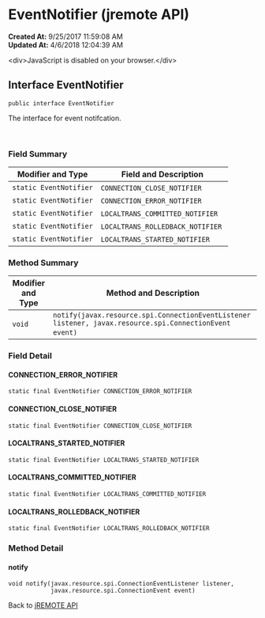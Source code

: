 # EventNotifier (jremote API)

**Created At:** 9/25/2017 11:59:08 AM  
**Updated At:** 4/6/2018 12:04:39 AM  

<script type="text/javascript"><!--
    try {
        if (location.href.indexOf('is-external=true') == -1) {
            parent.document.title="EventNotifier (jremote   API)";
        }
    }
    catch(err) {
    }
//-->
var methods = {"i0":6};
var tabs = {65535:["t0","All Methods"],2:["t2","Instance Methods"],4:["t3","Abstract Methods"]};
var altColor = "altColor";
var rowColor = "rowColor";
var tableTab = "tableTab";
var activeTableTab = "activeTableTab";</script><noscript>&lt;div&gt;JavaScript is disabled on your browser.&lt;/div&gt;</noscript><!-- ========= START OF TOP NAVBAR ======= -->
<!--   -->

## Interface EventNotifier

```
public interface EventNotifier
```

The interface for event notifcation.
<dl><dt><br></dt></dl>

<!--   -->

### Field Summary


| Modifier and Type<br> | Field and Description<br> |
| --- | --- |
| `static EventNotifier`<br> | `CONNECTION_CLOSE_NOTIFIER` <br> |
| `static EventNotifier`<br> | `CONNECTION_ERROR_NOTIFIER` <br> |
| `static EventNotifier`<br> | `LOCALTRANS_COMMITTED_NOTIFIER` <br> |
| `static EventNotifier`<br> | `LOCALTRANS_ROLLEDBACK_NOTIFIER` <br> |
| `static EventNotifier`<br> | `LOCALTRANS_STARTED_NOTIFIER` <br> |




<!--   -->

### Method Summary


| Modifier and Type<br> | Method and Description<br> |
| --- | --- |
| `void`<br> | `notify(javax.resource.spi.ConnectionEventListener listener, javax.resource.spi.ConnectionEvent event)` <br> |

<!--   -->

### Field Detail
<!--   -->


#### CONNECTION\_ERROR\_NOTIFIER

```
static final EventNotifier CONNECTION_ERROR_NOTIFIER
```
<!--   -->
#### CONNECTION\_CLOSE\_NOTIFIER

```
static final EventNotifier CONNECTION_CLOSE_NOTIFIER
```
<!--   -->
#### LOCALTRANS\_STARTED\_NOTIFIER

```
static final EventNotifier LOCALTRANS_STARTED_NOTIFIER
```
<!--   -->
#### LOCALTRANS\_COMMITTED\_NOTIFIER

```
static final EventNotifier LOCALTRANS_COMMITTED_NOTIFIER
```
<!--   -->
#### LOCALTRANS\_ROLLEDBACK\_NOTIFIER

```
static final EventNotifier LOCALTRANS_ROLLEDBACK_NOTIFIER
```
<!-- ============ METHOD DETAIL ========== -->
<!--   -->

### 


### Method Detail
<!--   -->
#### notify

```
void notify(javax.resource.spi.ConnectionEventListener listener,
            javax.resource.spi.ConnectionEvent event)
```
<!-- ========= END OF CLASS DATA ========= --><!-- ======= START OF BOTTOM NAVBAR ====== -->
<!--   -->


Back to [jREMOTE API](com_jbase_jremote_package-summary)

